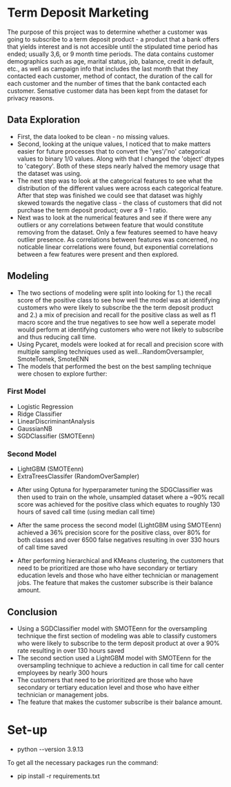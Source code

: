 # Term Deposit Marketing
The purpose of this project was to determine whether a customer was going to subscribe to a term deposit product - a product that a bank offers that yields interest and is not accesible until the stipulated time period has ended; usually 3,6, or 9 month time periods. The data contains customer demographics such as age, marital status, job, balance, credit in default, etc., as well as campaign info that includes the last month that they contacted each customer, method of contact, the duration of the call for each customer and the number of times that the bank contacted each customer. Sensative customer data has been kept from the dataset for privacy reasons.  

## Data Exploration
- First, the data looked to be clean - no missing values.
- Second, looking at the unique values, I noticed that to make matters easier for future processes that to convert the 'yes'/'no' categorical values to binary 1/0 values. Along with that I changed the 'object' dtypes to 'category'. Both of these steps nearly halved the memory usage that the dataset was using.
- The next step was to look at the categorical features to see what the distribution of the different values were across each categorical feature. After that step was finished we could see that dataset was highly skewed towards the negative class - the class of customers that did not purchase the term deposit product; over a 9 - 1 ratio.
- Next was to look at the numerical features and see if there were any outliers or any correlations between feature that would constitute removing from the dataset. Only a few features seemed to have heavy outlier presence. As correlations between features was concerned, no noticable linear correlations were found, but exponential correlations between a few features were present and then explored.

## Modeling
- The two sections of modeling were split into looking for 1.) the recall score of the positive class to see how well the model was at identifying customers who were likely to subscribe the the term deposit product and 2.) a mix of precision and recall for the positive class as well as f1 macro score and the true negatives to see how well a seperate model would perform at identifying customers who were not likely to subscribe and thus reducing call time.
- Using Pycaret, models were looked at for recall and precision score with multiple sampling techniques used as well...RandomOversampler, SmoteTomek, SmoteENN
- The models that performed the best on the best sampling technique were chosen to explore further:
### First Model
* Logistic Regression
* Ridge Classifier
* LinearDiscriminantAnalysis
* GaussianNB
* SGDClassifier (SMOTEenn)
### Second Model
* LightGBM (SMOTEenn)
* ExtraTreesClassifer (RandomOverSampler)

- After using Optuna for hyperparameter tuning the SDGClassifier was then used to train on the whole, unsampled dataset where a ~90% recall score was achieved for the positive class which equates to roughly 130 hours of saved call time (using median call time)

- After the same process the second model (LightGBM using SMOTEenn) achieved a 36% precision score for the positive class, over 80% for both classes and over 6500 false negatives resulting in over 330 hours of call time saved

- After performing hierarchical and KMeans clustering, the customers that need to be prioritized are those who have secondary or tertiary education levels and those who have either technician or management jobs. The feature that makes the customer subscribe is their balance amount.

## Conclusion
* Using a SGDClassifier model with SMOTEenn for the oversampling technique the first section of modeling was able to classify customers who were likely to subscribe to the term deposit product at over a 90% rate resulting in over 130 hours saved
* The second section used a LightGBM model with SMOTEenn for the oversampling technique to achieve a reduction in call time for call center employees by nearly 300 hours
* The customers that need to be prioritized are those who have secondary or tertiary education level and those who have either technician or management jobs.
* The feature that makes the customer subscribe is their balance amount.

# Set-up
* python --version 3.9.13

To get all the necessary packages run the command:
 - pip install -r requirements.txt